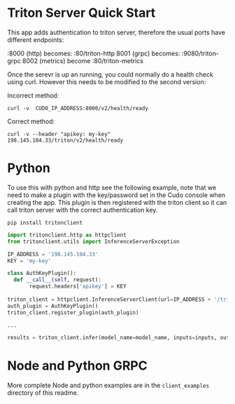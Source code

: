 # Triton Server Quick Start
This app adds authentication to triton server, therefore the usual ports have different endpoints:

:8000 (http) becomes: :80/triton-http 
8001 (grpc) becomes: :9080/triton-grpc
8002 (metrics) become :80/triton-metrics

Once the serevr is up an running, you could normally do a health check using curl. However this needs to be modified to the second version:

Incorrect method:
```shell
curl -v  CUDO_IP_ADDRESS:8000/v2/health/ready
```
Correct method:
```shell
curl -v --header "apikey: my-key" 198.145.104.33/triton/v2/health/ready
```

# Python
To use this with python and http see the following example, note that we need to make a plugin with the key/password set in the Cudo console when creating the app.
This plugin is then registered with the triton client so it can call triton server with the correct authentication key.

```shell
pip install tritonclient
```

```python
import tritonclient.http as httpclient
from tritonclient.utils import InferenceServerException

IP_ADDRESS = '198.145.104.33'
KEY = 'my-key'

class AuthKeyPlugin():
  def __call__(self, request):
       request.headers['apikey'] = KEY
    
triton_client = httpclient.InferenceServerClient(url=IP_ADDRESS + '/triton-http')
auth_plugin = AuthKeyPlugin()
triton_client.register_plugin(auth_plugin)

...

results = triton_client.infer(model_name=model_name, inputs=inputs, outputs=outputs)
```

# Node and Python GRPC
More complete Node and python examples are in the ``client_examples`` directory of this readme.